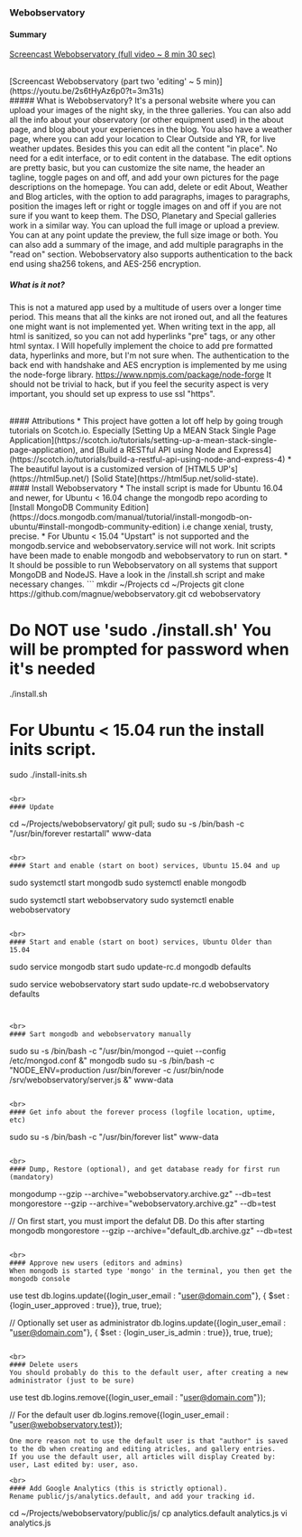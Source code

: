 ### Webobservatory

#### Summary
[Screencast Webobservatory (full video ~ 8 min 30 sec)](https://youtu.be/2s6tHyAz6p0)

<br>
[Screencast Webobservatory (part two 'editing' ~ 5 min)](https://youtu.be/2s6tHyAz6p0?t=3m31s)

<br>
##### What is Webobservatory?
It's a personal website where you can upload your images of the night sky, in the three galleries. You can also add all the info about your observatory (or other equipment used) in the about page, and blog about your experiences in the blog. You also have a weather page, where you can add your location to Clear Outside and YR, for live weather updates. Besides this you can edit all the content "in place". No need for a edit interface, or to edit content in the database. The edit options are pretty basic, but you can customize the site name, the header an tagline, toggle pages on and off, and add your own pictures for the page descriptions on the homepage. You can add, delete or edit About, Weather and Blog articles, with the option to add paragraphs, images to paragraphs, position the images left or right or toggle images on and off if you are not sure if you want to keep them. The DSO, Planetary and Special galleries work in a similar way. You can upload the full image or upload a preview. You can at any point update the preview, the full size image or both. You can also add a summary of the image, and add multiple paragraphs in the "read on" section. Webobservatory also supports authentication to the back end using sha256 tokens, and AES-256 encryption.

##### What is it not?
This is not a matured app used by a multitude of users over a longer time period. This means that all the kinks are not ironed out, and all the features one might want is not implemented yet. When writing text in the app, all html is sanitized, so you can not add hyperlinks "pre" tags, or any other html syntax. I Will hopefully implement the choice to add pre formatted data, hyperlinks and more, but I'm not sure when. The authentication to the back end with handshake and AES encryption is implemented by me using the node-forge library. https://www.npmjs.com/package/node-forge It should not be trivial to hack, but if you feel the security aspect is very important, you should set up express to use ssl "https".

<br>
#### Attributions
* This project have gotten a lot off help by going trough tutorials on Scotch.io. Especially [Setting Up a MEAN Stack Single Page Application](https://scotch.io/tutorials/setting-up-a-mean-stack-single-page-application), and [Build a RESTful API using Node and Express4](https://scotch.io/tutorials/build-a-restful-api-using-node-and-express-4)
* The beautiful layout is a customized version of [HTML5 UP's](https://html5up.net/) [Solid State](https://html5up.net/solid-state).

<br>
#### Install Webobservatory
* The install script is made for Ubuntu 16.04 and newer, for Ubuntu < 16.04 change the mongodb repo acording to [Install MongoDB Community Edition](https://docs.mongodb.com/manual/tutorial/install-mongodb-on-ubuntu/#install-mongodb-community-edition) i.e change xenial, trusty, precise.
* For Ubuntu < 15.04 "Upstart" is not supported and the mongodb.service and webobservatory.service will not work. Init scripts have been made to enable mongodb and webobservatory to run on start.
* It should be possible to run Webobservatory on all systems that support MongoDB and NodeJS. Have a look in the /install.sh script and make necessary changes.
```
mkdir ~/Projects
cd ~/Projects
git clone https://github.com/magnue/webobservatory.git
cd webobservatory

# Do NOT use 'sudo ./install.sh' You will be prompted for password when it's needed
./install.sh

# For Ubuntu < 15.04 run the install inits script.
sudo ./install-inits.sh
```

<br>
#### Update
```
cd ~/Projects/webobservatory/
git pull; sudo su -s /bin/bash -c "/usr/bin/forever restartall" www-data
```

<br>
#### Start and enable (start on boot) services, Ubuntu 15.04 and up
```
sudo systemctl start mongodb
sudo systemctl enable mongodb

sudo systemctl start webobservatory
sudo systemctl enable webobservatory
```

<br>
#### Start and enable (start on boot) services, Ubuntu Older than 15.04
```
sudo service mongodb start
sudo update-rc.d mongodb defaults

sudo service webobservatory start
sudo update-rc.d webobservatory defaults
```


<br>
#### Sart mongodb and webobservatory manually
```
sudo su -s /bin/bash -c "/usr/bin/mongod --quiet --config /etc/mongod.conf &" mongodb
sudo su -s /bin/bash -c "NODE_ENV=production /usr/bin/forever -c /usr/bin/node /srv/webobservatory/server.js &" www-data
```

<br>
#### Get info about the forever process (logfile location, uptime, etc)
```
sudo su -s /bin/bash -c "/usr/bin/forever list" www-data
```

<br>
#### Dump, Restore (optional), and get database ready for first run (mandatory)
```
mongodump --gzip --archive="webobservatory.archive.gz" --db=test
mongorestore --gzip --archive="webobservatory.archive.gz" --db=test

// On first start, you must import the defalut DB. Do this after starting mongodb
mongorestore --gzip --archive="default_db.archive.gz" --db=test
```

<br>
#### Approve new users (editors and admins)
When mongodb is started type 'mongo' in the terminal, you then get the mongodb console
```
use test
db.logins.update({login_user_email : "user@domain.com"}, { $set : {login_user_approved : true}}, true, true);

// Optionally set user as administrator
db.logins.update({login_user_email : "user@domain.com"}, { $set : {login_user_is_admin : true}}, true, true);
```

<br>
#### Delete users
You should probably do this to the default user, after creating a new administrator (just to be sure)
```
use test
db.logins.remove({login_user_email : "user@domain.com"});

// For the default user
db.logins.remove({login_user_email : "user@webobservatory.test});
```
One more reason not to use the default user is that "author" is saved to the db when creating and editing atricles, and gallery entries.
If you use the default user, all articles will display Created by: user, Last edited by: user, aso.

<br>
#### Add Google Analytics (this is strictly optional).
Rename public/js/analytics.default, and add your tracking id.
```
cd ~/Projects/webobservatory/public/js/
cp analytics.default analytics.js
vi analytics.js
```
